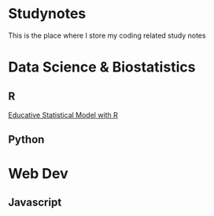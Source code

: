 # Studynotes
This is the place where I store my coding related study notes

# Data Science & Biostatistics

## R
[Educative Statistical Model with R](https://github.com/ChloeZhou1997/Studynotes/blob/main/educative-statistical-model-with-R-notes.pdf)
## Python

# Web Dev
## Javascript
